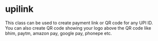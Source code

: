 # upilink
This class can be used to create payment link or QR code for any UPI ID. You can also create QR code showing your logo above the QR code like bhim, paytm, amazon pay, google pay, phonepe etc.
